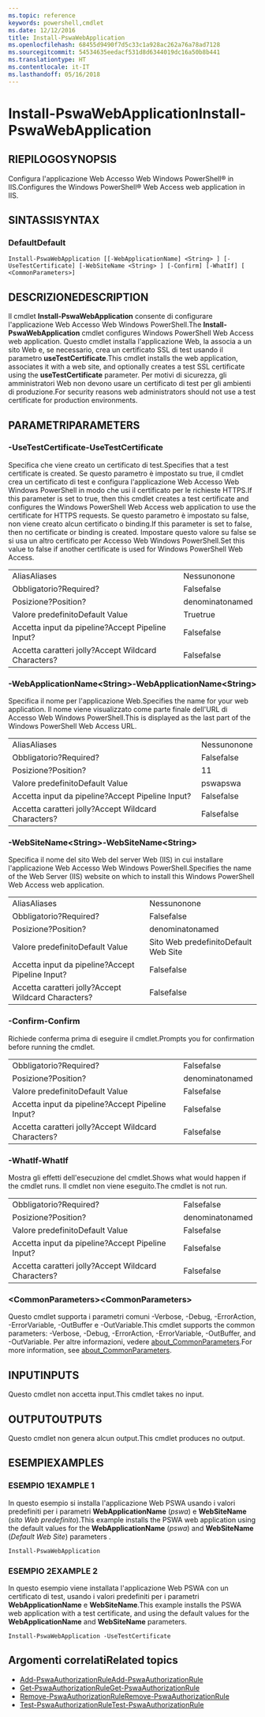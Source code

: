 ```yaml
---
ms.topic: reference
keywords: powershell,cmdlet
ms.date: 12/12/2016
title: Install-PswaWebApplication
ms.openlocfilehash: 68455d9490f7d5c33c1a928ac262a76a78ad7128
ms.sourcegitcommit: 54534635eedacf531d8d6344019dc16a50b8b441
ms.translationtype: HT
ms.contentlocale: it-IT
ms.lasthandoff: 05/16/2018
---
```

# <a name="install-pswawebapplication"></a><span data-ttu-id="ae63a-103">Install-PswaWebApplication</span><span class="sxs-lookup"><span data-stu-id="ae63a-103">Install-PswaWebApplication</span></span>

## <a name="synopsis"></a><span data-ttu-id="ae63a-104">RIEPILOGO</span><span class="sxs-lookup"><span data-stu-id="ae63a-104">SYNOPSIS</span></span>

<span data-ttu-id="ae63a-105">Configura l'applicazione Web Accesso Web Windows PowerShell® in IIS.</span><span class="sxs-lookup"><span data-stu-id="ae63a-105">Configures the Windows PowerShell® Web Access web application in IIS.</span></span>

## <a name="syntax"></a><span data-ttu-id="ae63a-106">SINTASSI</span><span class="sxs-lookup"><span data-stu-id="ae63a-106">SYNTAX</span></span>

### <a name="default"></a><span data-ttu-id="ae63a-107">Default</span><span class="sxs-lookup"><span data-stu-id="ae63a-107">Default</span></span>
```
Install-PswaWebApplication [[-WebApplicationName] <String> ] [-UseTestCertificate] [-WebSiteName <String> ] [-Confirm] [-WhatIf] [ <CommonParameters>]
```

## <a name="description"></a><span data-ttu-id="ae63a-108">DESCRIZIONE</span><span class="sxs-lookup"><span data-stu-id="ae63a-108">DESCRIPTION</span></span>

<span data-ttu-id="ae63a-109">Il cmdlet **Install-PswaWebApplication** consente di configurare l'applicazione Web Accesso Web Windows PowerShell.</span><span class="sxs-lookup"><span data-stu-id="ae63a-109">The **Install-PswaWebApplication** cmdlet configures Windows PowerShell Web Access web application.</span></span> <span data-ttu-id="ae63a-110">Questo cmdlet installa l'applicazione Web, la associa a un sito Web e, se necessario, crea un certificato SSL di test usando il parametro **useTestCertificate**.</span><span class="sxs-lookup"><span data-stu-id="ae63a-110">This cmdlet installs the web application, associates it with a web site, and optionally creates a test SSL certificate using the **useTestCertificate** parameter.</span></span> <span data-ttu-id="ae63a-111">Per motivi di sicurezza, gli amministratori Web non devono usare un certificato di test per gli ambienti di produzione.</span><span class="sxs-lookup"><span data-stu-id="ae63a-111">For security reasons web administrators should not use a test certificate for production environments.</span></span>

## <a name="parameters"></a><span data-ttu-id="ae63a-112">PARAMETRI</span><span class="sxs-lookup"><span data-stu-id="ae63a-112">PARAMETERS</span></span>

### <a name="-usetestcertificate"></a><span data-ttu-id="ae63a-113">-UseTestCertificate</span><span class="sxs-lookup"><span data-stu-id="ae63a-113">-UseTestCertificate</span></span>

<span data-ttu-id="ae63a-114">Specifica che viene creato un certificato di test.</span><span class="sxs-lookup"><span data-stu-id="ae63a-114">Specifies that a test certificate is created.</span></span> <span data-ttu-id="ae63a-115">Se questo parametro è impostato su true, il cmdlet crea un certificato di test e configura l'applicazione Web Accesso Web Windows PowerShell in modo che usi il certificato per le richieste HTTPS.</span><span class="sxs-lookup"><span data-stu-id="ae63a-115">If this parameter is set to true, then this cmdlet creates a test certificate and configures the Windows PowerShell Web Access web application to use the certificate for HTTPS requests.</span></span> <span data-ttu-id="ae63a-116">Se questo parametro è impostato su false, non viene creato alcun certificato o binding.</span><span class="sxs-lookup"><span data-stu-id="ae63a-116">If this parameter is set to false, then no certificate or binding is created.</span></span> <span data-ttu-id="ae63a-117">Impostare questo valore su false se si usa un altro certificato per Accesso Web Windows PowerShell.</span><span class="sxs-lookup"><span data-stu-id="ae63a-117">Set this value to false if another certificate is used for Windows PowerShell Web Access.</span></span>

|||
|-|-|
| <span data-ttu-id="ae63a-118">Alias</span><span class="sxs-lookup"><span data-stu-id="ae63a-118">Aliases</span></span>                              | <span data-ttu-id="ae63a-119">Nessuno</span><span class="sxs-lookup"><span data-stu-id="ae63a-119">none</span></span>                                 |
| <span data-ttu-id="ae63a-120">Obbligatorio?</span><span class="sxs-lookup"><span data-stu-id="ae63a-120">Required?</span></span>                            | <span data-ttu-id="ae63a-121">False</span><span class="sxs-lookup"><span data-stu-id="ae63a-121">false</span></span>                                |
| <span data-ttu-id="ae63a-122">Posizione?</span><span class="sxs-lookup"><span data-stu-id="ae63a-122">Position?</span></span>                            | <span data-ttu-id="ae63a-123">denominato</span><span class="sxs-lookup"><span data-stu-id="ae63a-123">named</span></span>                                |
| <span data-ttu-id="ae63a-124">Valore predefinito</span><span class="sxs-lookup"><span data-stu-id="ae63a-124">Default Value</span></span>                        | <span data-ttu-id="ae63a-125">True</span><span class="sxs-lookup"><span data-stu-id="ae63a-125">true</span></span>                                 |
| <span data-ttu-id="ae63a-126">Accetta input da pipeline?</span><span class="sxs-lookup"><span data-stu-id="ae63a-126">Accept Pipeline Input?</span></span>               | <span data-ttu-id="ae63a-127">False</span><span class="sxs-lookup"><span data-stu-id="ae63a-127">false</span></span>                                |
| <span data-ttu-id="ae63a-128">Accetta caratteri jolly?</span><span class="sxs-lookup"><span data-stu-id="ae63a-128">Accept Wildcard Characters?</span></span>          | <span data-ttu-id="ae63a-129">False</span><span class="sxs-lookup"><span data-stu-id="ae63a-129">false</span></span>                                |

### <a name="-webapplicationnameltstringgt"></a><span data-ttu-id="ae63a-130">-WebApplicationName&lt;String&gt;</span><span class="sxs-lookup"><span data-stu-id="ae63a-130">-WebApplicationName&lt;String&gt;</span></span>

<span data-ttu-id="ae63a-131">Specifica il nome per l'applicazione Web.</span><span class="sxs-lookup"><span data-stu-id="ae63a-131">Specifies the name for your web application.</span></span> <span data-ttu-id="ae63a-132">Il nome viene visualizzato come parte finale dell'URL di Accesso Web Windows PowerShell.</span><span class="sxs-lookup"><span data-stu-id="ae63a-132">This is displayed as the last part of the Windows PowerShell Web Access URL.</span></span>

|||
|-|-|
| <span data-ttu-id="ae63a-133">Alias</span><span class="sxs-lookup"><span data-stu-id="ae63a-133">Aliases</span></span>                              | <span data-ttu-id="ae63a-134">Nessuno</span><span class="sxs-lookup"><span data-stu-id="ae63a-134">none</span></span>                                 |
| <span data-ttu-id="ae63a-135">Obbligatorio?</span><span class="sxs-lookup"><span data-stu-id="ae63a-135">Required?</span></span>                            | <span data-ttu-id="ae63a-136">False</span><span class="sxs-lookup"><span data-stu-id="ae63a-136">false</span></span>                                |
| <span data-ttu-id="ae63a-137">Posizione?</span><span class="sxs-lookup"><span data-stu-id="ae63a-137">Position?</span></span>                            | <span data-ttu-id="ae63a-138">1</span><span class="sxs-lookup"><span data-stu-id="ae63a-138">1</span></span>                                    |
| <span data-ttu-id="ae63a-139">Valore predefinito</span><span class="sxs-lookup"><span data-stu-id="ae63a-139">Default Value</span></span>                        | <span data-ttu-id="ae63a-140">pswa</span><span class="sxs-lookup"><span data-stu-id="ae63a-140">pswa</span></span>                                 |
| <span data-ttu-id="ae63a-141">Accetta input da pipeline?</span><span class="sxs-lookup"><span data-stu-id="ae63a-141">Accept Pipeline Input?</span></span>               | <span data-ttu-id="ae63a-142">False</span><span class="sxs-lookup"><span data-stu-id="ae63a-142">false</span></span>                                |
| <span data-ttu-id="ae63a-143">Accetta caratteri jolly?</span><span class="sxs-lookup"><span data-stu-id="ae63a-143">Accept Wildcard Characters?</span></span>          | <span data-ttu-id="ae63a-144">False</span><span class="sxs-lookup"><span data-stu-id="ae63a-144">false</span></span>                                |

### <a name="-websitenameltstringgt"></a><span data-ttu-id="ae63a-145">-WebSiteName&lt;String&gt;</span><span class="sxs-lookup"><span data-stu-id="ae63a-145">-WebSiteName&lt;String&gt;</span></span>

<span data-ttu-id="ae63a-146">Specifica il nome del sito Web del server Web (IIS) in cui installare l'applicazione Web Accesso Web Windows PowerShell.</span><span class="sxs-lookup"><span data-stu-id="ae63a-146">Specifies the name of the Web Server (IIS) website on which to install this Windows PowerShell Web Access web application.</span></span>

|||
|-|-|
| <span data-ttu-id="ae63a-147">Alias</span><span class="sxs-lookup"><span data-stu-id="ae63a-147">Aliases</span></span>                              | <span data-ttu-id="ae63a-148">Nessuno</span><span class="sxs-lookup"><span data-stu-id="ae63a-148">none</span></span>                                 |
| <span data-ttu-id="ae63a-149">Obbligatorio?</span><span class="sxs-lookup"><span data-stu-id="ae63a-149">Required?</span></span>                            | <span data-ttu-id="ae63a-150">False</span><span class="sxs-lookup"><span data-stu-id="ae63a-150">false</span></span>                                |
| <span data-ttu-id="ae63a-151">Posizione?</span><span class="sxs-lookup"><span data-stu-id="ae63a-151">Position?</span></span>                            | <span data-ttu-id="ae63a-152">denominato</span><span class="sxs-lookup"><span data-stu-id="ae63a-152">named</span></span>                                |
| <span data-ttu-id="ae63a-153">Valore predefinito</span><span class="sxs-lookup"><span data-stu-id="ae63a-153">Default Value</span></span>                        | <span data-ttu-id="ae63a-154">Sito Web predefinito</span><span class="sxs-lookup"><span data-stu-id="ae63a-154">Default Web Site</span></span>                     |
| <span data-ttu-id="ae63a-155">Accetta input da pipeline?</span><span class="sxs-lookup"><span data-stu-id="ae63a-155">Accept Pipeline Input?</span></span>               | <span data-ttu-id="ae63a-156">False</span><span class="sxs-lookup"><span data-stu-id="ae63a-156">false</span></span>                                |
| <span data-ttu-id="ae63a-157">Accetta caratteri jolly?</span><span class="sxs-lookup"><span data-stu-id="ae63a-157">Accept Wildcard Characters?</span></span>          | <span data-ttu-id="ae63a-158">False</span><span class="sxs-lookup"><span data-stu-id="ae63a-158">false</span></span>                                |

### <a name="-confirm"></a><span data-ttu-id="ae63a-159">-Confirm</span><span class="sxs-lookup"><span data-stu-id="ae63a-159">-Confirm</span></span>

<span data-ttu-id="ae63a-160">Richiede conferma prima di eseguire il cmdlet.</span><span class="sxs-lookup"><span data-stu-id="ae63a-160">Prompts you for confirmation before running the cmdlet.</span></span>

|||
|-|-|
| <span data-ttu-id="ae63a-161">Obbligatorio?</span><span class="sxs-lookup"><span data-stu-id="ae63a-161">Required?</span></span>                            | <span data-ttu-id="ae63a-162">False</span><span class="sxs-lookup"><span data-stu-id="ae63a-162">false</span></span>                                |
| <span data-ttu-id="ae63a-163">Posizione?</span><span class="sxs-lookup"><span data-stu-id="ae63a-163">Position?</span></span>                            | <span data-ttu-id="ae63a-164">denominato</span><span class="sxs-lookup"><span data-stu-id="ae63a-164">named</span></span>                                |
| <span data-ttu-id="ae63a-165">Valore predefinito</span><span class="sxs-lookup"><span data-stu-id="ae63a-165">Default Value</span></span>                        | <span data-ttu-id="ae63a-166">False</span><span class="sxs-lookup"><span data-stu-id="ae63a-166">false</span></span>                                |
| <span data-ttu-id="ae63a-167">Accetta input da pipeline?</span><span class="sxs-lookup"><span data-stu-id="ae63a-167">Accept Pipeline Input?</span></span>               | <span data-ttu-id="ae63a-168">False</span><span class="sxs-lookup"><span data-stu-id="ae63a-168">false</span></span>                                |
| <span data-ttu-id="ae63a-169">Accetta caratteri jolly?</span><span class="sxs-lookup"><span data-stu-id="ae63a-169">Accept Wildcard Characters?</span></span>          | <span data-ttu-id="ae63a-170">False</span><span class="sxs-lookup"><span data-stu-id="ae63a-170">false</span></span>                                |

### <a name="-whatif"></a><span data-ttu-id="ae63a-171">-WhatIf</span><span class="sxs-lookup"><span data-stu-id="ae63a-171">-WhatIf</span></span>

<span data-ttu-id="ae63a-172">Mostra gli effetti dell'esecuzione del cmdlet.</span><span class="sxs-lookup"><span data-stu-id="ae63a-172">Shows what would happen if the cmdlet runs.</span></span>
<span data-ttu-id="ae63a-173">Il cmdlet non viene eseguito.</span><span class="sxs-lookup"><span data-stu-id="ae63a-173">The cmdlet is not run.</span></span>

|||
|-|-|
| <span data-ttu-id="ae63a-174">Obbligatorio?</span><span class="sxs-lookup"><span data-stu-id="ae63a-174">Required?</span></span>                            | <span data-ttu-id="ae63a-175">False</span><span class="sxs-lookup"><span data-stu-id="ae63a-175">false</span></span>                                |
| <span data-ttu-id="ae63a-176">Posizione?</span><span class="sxs-lookup"><span data-stu-id="ae63a-176">Position?</span></span>                            | <span data-ttu-id="ae63a-177">denominato</span><span class="sxs-lookup"><span data-stu-id="ae63a-177">named</span></span>                                |
| <span data-ttu-id="ae63a-178">Valore predefinito</span><span class="sxs-lookup"><span data-stu-id="ae63a-178">Default Value</span></span>                        | <span data-ttu-id="ae63a-179">False</span><span class="sxs-lookup"><span data-stu-id="ae63a-179">false</span></span>                                |
| <span data-ttu-id="ae63a-180">Accetta input da pipeline?</span><span class="sxs-lookup"><span data-stu-id="ae63a-180">Accept Pipeline Input?</span></span>               | <span data-ttu-id="ae63a-181">False</span><span class="sxs-lookup"><span data-stu-id="ae63a-181">false</span></span>                                |
| <span data-ttu-id="ae63a-182">Accetta caratteri jolly?</span><span class="sxs-lookup"><span data-stu-id="ae63a-182">Accept Wildcard Characters?</span></span>          | <span data-ttu-id="ae63a-183">False</span><span class="sxs-lookup"><span data-stu-id="ae63a-183">false</span></span>                                |

### <a name="ltcommonparametersgt"></a><span data-ttu-id="ae63a-184">&lt;CommonParameters&gt;</span><span class="sxs-lookup"><span data-stu-id="ae63a-184">&lt;CommonParameters&gt;</span></span>

<span data-ttu-id="ae63a-185">Questo cmdlet supporta i parametri comuni -Verbose, -Debug, -ErrorAction, -ErrorVariable, -OutBuffer e -OutVariable.</span><span class="sxs-lookup"><span data-stu-id="ae63a-185">This cmdlet supports the common parameters: -Verbose, -Debug, -ErrorAction, -ErrorVariable, -OutBuffer, and -OutVariable.</span></span>
<span data-ttu-id="ae63a-186">Per altre informazioni, vedere [about_CommonParameters](http://go.microsoft.com/fwlink/p/?LinkID=113216).</span><span class="sxs-lookup"><span data-stu-id="ae63a-186">For more information, see [about_CommonParameters](http://go.microsoft.com/fwlink/p/?LinkID=113216).</span></span>

## <a name="inputs"></a><span data-ttu-id="ae63a-187">INPUT</span><span class="sxs-lookup"><span data-stu-id="ae63a-187">INPUTS</span></span>

<span data-ttu-id="ae63a-188">Questo cmdlet non accetta input.</span><span class="sxs-lookup"><span data-stu-id="ae63a-188">This cmdlet takes no input.</span></span>

## <a name="outputs"></a><span data-ttu-id="ae63a-189">OUTPUT</span><span class="sxs-lookup"><span data-stu-id="ae63a-189">OUTPUTS</span></span>

<span data-ttu-id="ae63a-190">Questo cmdlet non genera alcun output.</span><span class="sxs-lookup"><span data-stu-id="ae63a-190">This cmdlet produces no output.</span></span>

## <a name="examples"></a><span data-ttu-id="ae63a-191">ESEMPI</span><span class="sxs-lookup"><span data-stu-id="ae63a-191">EXAMPLES</span></span>

### <a name="example-1"></a><span data-ttu-id="ae63a-192">ESEMPIO 1</span><span class="sxs-lookup"><span data-stu-id="ae63a-192">EXAMPLE 1</span></span>

<span data-ttu-id="ae63a-193">In questo esempio si installa l'applicazione Web PSWA usando i valori predefiniti per i parametri **WebApplicationName** (*pswa*) e **WebSiteName** (*sito Web predefinito*).</span><span class="sxs-lookup"><span data-stu-id="ae63a-193">This example installs the PSWA web application using the default values for the **WebApplicationName** (*pswa*) and **WebSiteName** (*Default Web Site*) parameters .</span></span>

```
Install-PswaWebApplication
```

### <a name="example-2"></a><span data-ttu-id="ae63a-194">ESEMPIO 2</span><span class="sxs-lookup"><span data-stu-id="ae63a-194">EXAMPLE 2</span></span>

<span data-ttu-id="ae63a-195">In questo esempio viene installata l'applicazione Web PSWA con un certificato di test, usando i valori predefiniti per i parametri **WebApplicationName** e **WebSiteName**.</span><span class="sxs-lookup"><span data-stu-id="ae63a-195">This example installs the PSWA web application with a test certificate, and using the default values for the **WebApplicationName** and **WebSiteName** parameters.</span></span>

```
Install-PswaWebApplication -UseTestCertificate
```

## <a name="related-topics"></a><span data-ttu-id="ae63a-196">Argomenti correlati</span><span class="sxs-lookup"><span data-stu-id="ae63a-196">Related topics</span></span>

- [<span data-ttu-id="ae63a-197">Add-PswaAuthorizationRule</span><span class="sxs-lookup"><span data-stu-id="ae63a-197">Add-PswaAuthorizationRule</span></span>](add-pswaauthorizationrule.md)
- [<span data-ttu-id="ae63a-198">Get-PswaAuthorizationRule</span><span class="sxs-lookup"><span data-stu-id="ae63a-198">Get-PswaAuthorizationRule</span></span>](get-pswaauthorizationrule.md)
- [<span data-ttu-id="ae63a-199">Remove-PswaAuthorizationRule</span><span class="sxs-lookup"><span data-stu-id="ae63a-199">Remove-PswaAuthorizationRule</span></span>](remove-pswaauthorizationrule.md)
- [<span data-ttu-id="ae63a-200">Test-PswaAuthorizationRule</span><span class="sxs-lookup"><span data-stu-id="ae63a-200">Test-PswaAuthorizationRule</span></span>](test-pswaauthorizationrule.md)